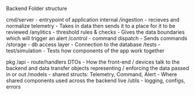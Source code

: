 Backend Folder structure

cmd/server - entrypoint of application
internal
/ingestion - recieves and normalize telemetry - Takes in data then sends it to a place for it to be reviewed
/anylitics - threshold rules & checks - Gives the data boundaries which will trigger an alert
/control - command dispatch - Sends commands
/storage - db access layer - Connection to the database
/tests - test/simulation - Tests how components of the app work together

pkg
/api - route/handlers DTOs - How the front-end / devices talk to the backend and data transfer objects representing / enforcing the data passed in or out
/models - shared structs: Telemetry, Command, Alert - Where shared components used across the backend live
/utils - logging, configs, errors
